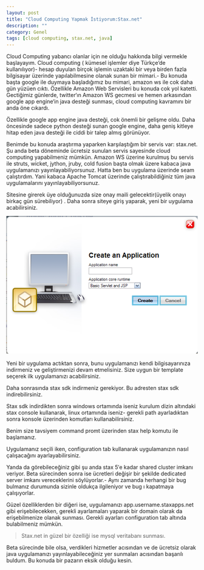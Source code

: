 ```yaml
---
layout: post
title: "Cloud Computing Yapmak İstiyorum:Stax.net"
description: ""
category: Genel 
tags: [cloud computing, stax.net, java]
---
```


Cloud Computing yabancı olanlar için ne olduğu hakkında bilgi vermekle başlayayım. Cloud computing ( kümesel işlemler diye Türkçe’de kullanılıyor)- hesap duyulan birçok işlemin uzaktaki bir veya birden fazla bilgisayar üzerinde yapılabilmesine olanak sunan bir mimari.- Bu konuda başta google ile duymaya başladığımız bu mimari, amazon ws ile cok daha gün yüzüen cıktı. Özellikle Amazon Web Servisleri bu konuda cok yol katetti. Gectiğimiz günlerde, twitter‘ın Amazon WS gecmesi ve hemen arkasından google app engine‘in java desteği sunması, cloud computing kavramını bir anda öne cıkardı.

Özellikle google app engine java desteği, cok önemli bir gelişme oldu. Daha öncesinde sadece python desteği sunan google engine, daha geniş kitleye hitap eden java desteği ile ciddi bir talep almış görünüyor.

Benimde bu konuda araştırma yaparken karşılaştığım bir servis var: stax.net. Şu anda beta döneminde ücretsiz sunulan servis sayesinde cloud computing yapabilmeniz mümkün. Amazon WS üzerine kurulmuş bu servis ile struts, wicket, jython, jruby, cold fusion başta olmak üzere kabaca java uygulamanızı yayınlayabiliyorsunuz. Hatta ben bu uygulama üzerinde seam çalıştırdım. Yani kabaca Apache Tomcat üzerinde çalıştırabildiğiniz tüm java uygulamalarını yayınlayabiliyorsunuz.

Sitesine girerek üye olduğunuzda size onay maili gelecektir(üyelik onayı birkaç gün sürebiliyor) . Daha sonra siteye giriş yaparak, yeni bir uygulama acabilirsiniz.

![Stax Net](/images/stax-net.png)

Yeni bir uygulama actıktan sonra, bunu uygulamanızı kendi bilgisayarınıza indirmeniz ve geliştirmenizi devam etmelisiniz. Size uygun bir template seçerek ilk uygulamanızı acabilirsiniz.

Daha sonrasında stax sdk indirmeniz gerekiyor. Bu adresten stax sdk indirebilirsiniz.

Stax sdk indirdikten sonra windows ortamında iseniz kurulum dizin altındaki stax console kullanarak, linux ortamında iseniz- gerekli path ayarladıktan sonra konsole üzerinden komutları kullanabilirsiniz.

Benim size tavsiyem command promt üzerinden stax help komutu ile başlamanız.

Uygulamanız seçili iken, configuration tab kullanarak uygulamanızın nasıl çalışacağını ayarlayabilirsiniz. 

Yanda da görebileceğiniz gibi şu anda stax 5′e kadar shared cluster imkanı veriyor. Beta sürecinden sonra ise ücretleri değişir bir şekilde dedicated server imkanı vereceklerini söylüyorlar.- Aynı zamanda herhangi bir bug bulmanız durumunda sizinle oldukça ilgileniyor ve bug ı kapatmaya çalışıyorlar.

Güzel özelliklerden bir diğeri ise, uygulamanızı app.username.staxapps.net gibi erişebilecekken, gerekli ayarlamaları yaparak bir domain olarak da erişebilmenize olanak sunması. Gerekli ayarları configuration tab altında bulabilmeniz mümkün.

>Stax.net in güzel bir özelliği ise mysql veritabanı sunması.

Beta sürecinde bile olsa, verdikleri hizmetler acısından ve de ücretsiz olarak java uygulamanızı yayınlayabileceğiniz yer sunmaları acısından başarılı buldum. Bu konuda bir pazarın eksik olduğu kesin.
